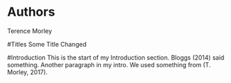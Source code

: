 # Authors
Terence Morley

#Titles
Some Title Changed

#Introduction
This is the start of my Introduction section.  Bloggs (2014) said something.
Another paragraph in my intro.
We used something from (T. Morley, 2017).
